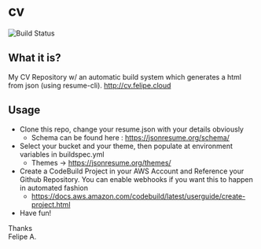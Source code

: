 # cv

![Build Status](https://codebuild.eu-west-1.amazonaws.com/badges?uuid=eyJlbmNyeXB0ZWREYXRhIjoiczFzR0tiVWNGK09IWTJmUmhZTHdRUEVMOEVjMkdITDdsazFYdXQ0bW0venl5c2VNMVF4T1ZhSTIrS3JFcnN1ZDBVemxwOGtPMk04Wm5FREkwVWNXdUtJPSIsIml2UGFyYW1ldGVyU3BlYyI6IkNxYjJNUXZNaHBHSVFBSWIiLCJtYXRlcmlhbFNldFNlcmlhbCI6MX0%3D&branch=master)

## What it is?
My CV Repository w/ an automatic build system which generates a html from json (using resume-cli).
http://cv.felipe.cloud

## Usage

  - Clone this repo, change your resume.json with your details obviously  
    - Schema can be found here : https://jsonresume.org/schema/  
  - Select your bucket and your theme, then populate at environment variables in buildspec.yml  
    - Themes -> https://jsonresume.org/themes/  
  - Create a CodeBuild Project in your AWS Account and Reference your Github Repository. You can enable webhooks if you want this to happen in automated fashion  
    - https://docs.aws.amazon.com/codebuild/latest/userguide/create-project.html  
  - Have fun!  

Thanks  
Felipe A.



